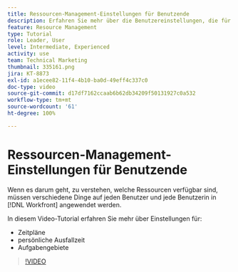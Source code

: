 ```yaml
---
title: Ressourcen-Management-Einstellungen für Benutzende
description: Erfahren Sie mehr über die Benutzereinstellungen, die für die ordnungsgemäße Verwendung der Tools zum Ressourcen-Management erforderlich sind.
feature: Resource Management
type: Tutorial
role: Leader, User
level: Intermediate, Experienced
activity: use
team: Technical Marketing
thumbnail: 335161.png
jira: KT-8873
exl-id: a1ecee82-11f4-4b10-ba0d-49eff4c337c0
doc-type: video
source-git-commit: d17df7162ccaab6b62db34209f50131927c0a532
workflow-type: tm+mt
source-wordcount: '61'
ht-degree: 100%

---
```


# Ressourcen-Management-Einstellungen für Benutzende

Wenn es darum geht, zu verstehen, welche Ressourcen verfügbar sind, müssen verschiedene Dinge auf jeden Benutzer und jede Benutzerin in [!DNL Workfront] angewendet werden.

In diesem Video-Tutorial erfahren Sie mehr über Einstellungen für:

* Zeitpläne
* persönliche Ausfallzeit
* Aufgabengebiete

>[!VIDEO](https://video.tv.adobe.com/v/335161/?quality=12&learn=on&enablevpops)
